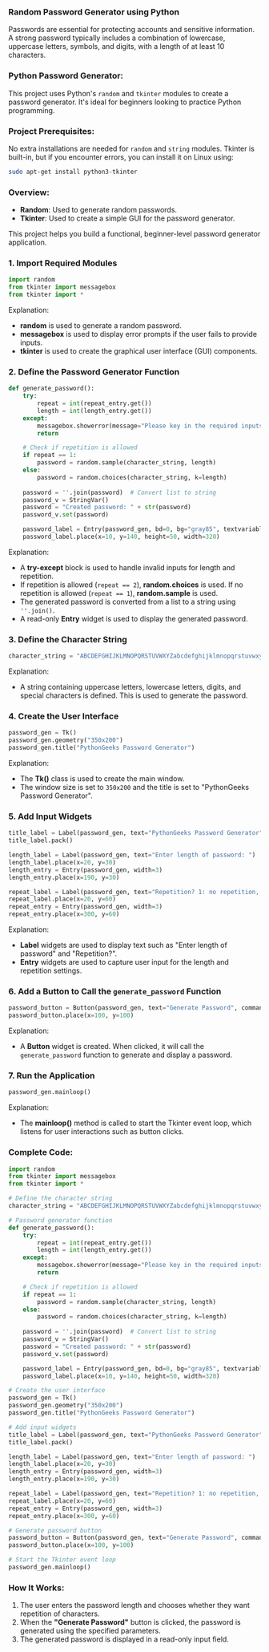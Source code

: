### Random Password Generator using Python

Passwords are essential for protecting accounts and sensitive information. A strong password typically includes a combination of lowercase, uppercase letters, symbols, and digits, with a length of at least 10 characters.

### Python Password Generator:
This project uses Python's `random` and `tkinter` modules to create a password generator. It's ideal for beginners looking to practice Python programming.

### Project Prerequisites:
No extra installations are needed for `random` and `string` modules. Tkinter is built-in, but if you encounter errors, you can install it on Linux using:

```bash
sudo apt-get install python3-tkinter
```

### Overview:
- **Random**: Used to generate random passwords.
- **Tkinter**: Used to create a simple GUI for the password generator.

This project helps you build a functional, beginner-level password generator application.

### 1. **Import Required Modules**
```python
import random
from tkinter import messagebox
from tkinter import *
```
Explanation:
- **random** is used to generate a random password.
- **messagebox** is used to display error prompts if the user fails to provide inputs.
- **tkinter** is used to create the graphical user interface (GUI) components.

### 2. **Define the Password Generator Function**
```python
def generate_password():
    try:
        repeat = int(repeat_entry.get())
        length = int(length_entry.get())
    except:
        messagebox.showerror(message="Please key in the required inputs")
        return

    # Check if repetition is allowed
    if repeat == 1:
        password = random.sample(character_string, length)
    else:
        password = random.choices(character_string, k=length)
    
    password = ''.join(password)  # Convert list to string
    password_v = StringVar()
    password = "Created password: " + str(password)
    password_v.set(password)

    password_label = Entry(password_gen, bd=0, bg="gray85", textvariable=password_v, state="readonly")
    password_label.place(x=10, y=140, height=50, width=320)
```
Explanation:
- A **try-except** block is used to handle invalid inputs for length and repetition.
- If repetition is allowed (`repeat == 2`), **random.choices** is used. If no repetition is allowed (`repeat == 1`), **random.sample** is used.
- The generated password is converted from a list to a string using `''.join()`.
- A read-only **Entry** widget is used to display the generated password.

### 3. **Define the Character String**
```python
character_string = "ABCDEFGHIJKLMNOPQRSTUVWXYZabcdefghijklmnopqrstuvwxyz0123456789!#$%&'()*+,-./:;<=>?@[\]^_`{|}~"
```
Explanation:
- A string containing uppercase letters, lowercase letters, digits, and special characters is defined. This is used to generate the password.

### 4. **Create the User Interface**
```python
password_gen = Tk()
password_gen.geometry("350x200")
password_gen.title("PythonGeeks Password Generator")
```
Explanation:
- The **Tk()** class is used to create the main window.
- The window size is set to `350x200` and the title is set to "PythonGeeks Password Generator".

### 5. **Add Input Widgets**
```python
title_label = Label(password_gen, text="PythonGeeks Password Generator", font=('Ubuntu Mono', 12))
title_label.pack()

length_label = Label(password_gen, text="Enter length of password: ")
length_label.place(x=20, y=30)
length_entry = Entry(password_gen, width=3)
length_entry.place(x=190, y=30)

repeat_label = Label(password_gen, text="Repetition? 1: no repetition, 2: otherwise: ")
repeat_label.place(x=20, y=60)
repeat_entry = Entry(password_gen, width=3)
repeat_entry.place(x=300, y=60)
```
Explanation:
- **Label** widgets are used to display text such as "Enter length of password" and "Repetition?".
- **Entry** widgets are used to capture user input for the length and repetition settings.

### 6. **Add a Button to Call the `generate_password` Function**
```python
password_button = Button(password_gen, text="Generate Password", command=generate_password)
password_button.place(x=100, y=100)
```
Explanation:
- A **Button** widget is created. When clicked, it will call the `generate_password` function to generate and display a password.

### 7. **Run the Application**
```python
password_gen.mainloop()
```
Explanation:
- The **mainloop()** method is called to start the Tkinter event loop, which listens for user interactions such as button clicks.

### Complete Code:
```python
import random
from tkinter import messagebox
from tkinter import *

# Define the character string
character_string = "ABCDEFGHIJKLMNOPQRSTUVWXYZabcdefghijklmnopqrstuvwxyz0123456789!#$%&'()*+,-./:;<=>?@[\]^_`{|}~"

# Password generator function
def generate_password():
    try:
        repeat = int(repeat_entry.get())
        length = int(length_entry.get())
    except:
        messagebox.showerror(message="Please key in the required inputs")
        return

    # Check if repetition is allowed
    if repeat == 1:
        password = random.sample(character_string, length)
    else:
        password = random.choices(character_string, k=length)
    
    password = ''.join(password)  # Convert list to string
    password_v = StringVar()
    password = "Created password: " + str(password)
    password_v.set(password)

    password_label = Entry(password_gen, bd=0, bg="gray85", textvariable=password_v, state="readonly")
    password_label.place(x=10, y=140, height=50, width=320)

# Create the user interface
password_gen = Tk()
password_gen.geometry("350x200")
password_gen.title("PythonGeeks Password Generator")

# Add input widgets
title_label = Label(password_gen, text="PythonGeeks Password Generator", font=('Ubuntu Mono', 12))
title_label.pack()

length_label = Label(password_gen, text="Enter length of password: ")
length_label.place(x=20, y=30)
length_entry = Entry(password_gen, width=3)
length_entry.place(x=190, y=30)

repeat_label = Label(password_gen, text="Repetition? 1: no repetition, 2: otherwise: ")
repeat_label.place(x=20, y=60)
repeat_entry = Entry(password_gen, width=3)
repeat_entry.place(x=300, y=60)

# Generate password button
password_button = Button(password_gen, text="Generate Password", command=generate_password)
password_button.place(x=100, y=100)

# Start the Tkinter event loop
password_gen.mainloop()
```

### How It Works:
1. The user enters the password length and chooses whether they want repetition of characters.
2. When the **"Generate Password"** button is clicked, the password is generated using the specified parameters.
3. The generated password is displayed in a read-only input field.
